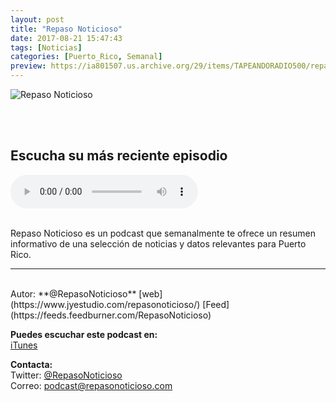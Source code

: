 ```yaml
---
layout: post
title: "Repaso Noticioso"
date: 2017-08-21 15:47:43
tags: [Noticias]
categories: [Puerto_Rico, Semanal]
preview: https://ia801507.us.archive.org/29/items/TAPEANDORADIO500/repaso_noticioso300-Enrique%20Vargas.png
---
```


![Repaso Noticioso](https://ia601507.us.archive.org/29/items/TAPEANDORADIO500/repaso_noticioso500-Enrique%20Vargas.png)

<br/>
<br/>

## Escucha su más reciente episodio

<!--reproductor-feed=https://feeds.feedburner.com/RepasoNoticioso-->
<!--reproductor-start-->
<audio id="audio" preload="auto" controls="" src="http://feedproxy.google.com/~r/RepasoNoticioso/~5/DpizUGRJW9s/RN_21junio2018.mp3"></audio>
<!--reproductor-end-->

<br/>
Repaso Noticioso es un podcast que semanalmente te ofrece un resumen informativo de una selección de noticias y datos relevantes para Puerto Rico.

_ _ _

<br>
Autor: **@RepasoNoticioso**  
[web](https://www.jyestudio.com/repasonoticioso/)   
[Feed](https://feeds.feedburner.com/RepasoNoticioso)   


**Puedes escuchar este podcast en:**  
[iTunes](https://itunes.apple.com/us/podcast/repaso-noticioso/id1205225213?mt=2)  

**Contacta:**  
Twitter: [@RepasoNoticioso](https://twitter.com/RepasoNoticioso)  
Correo: [podcast@repasonoticioso.com](mailto:podcast@repasonoticioso.com)  
